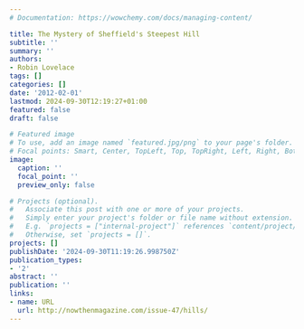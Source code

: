```yaml
---
# Documentation: https://wowchemy.com/docs/managing-content/

title: The Mystery of Sheffield's Steepest Hill
subtitle: ''
summary: ''
authors:
- Robin Lovelace
tags: []
categories: []
date: '2012-02-01'
lastmod: 2024-09-30T12:19:27+01:00
featured: false
draft: false

# Featured image
# To use, add an image named `featured.jpg/png` to your page's folder.
# Focal points: Smart, Center, TopLeft, Top, TopRight, Left, Right, BottomLeft, Bottom, BottomRight.
image:
  caption: ''
  focal_point: ''
  preview_only: false

# Projects (optional).
#   Associate this post with one or more of your projects.
#   Simply enter your project's folder or file name without extension.
#   E.g. `projects = ["internal-project"]` references `content/project/deep-learning/index.md`.
#   Otherwise, set `projects = []`.
projects: []
publishDate: '2024-09-30T11:19:26.998750Z'
publication_types:
- '2'
abstract: ''
publication: ''
links:
- name: URL
  url: http://nowthenmagazine.com/issue-47/hills/
---
```

